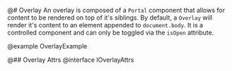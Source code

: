 @# Overlay
An overlay is composed of a `Portal` component that allows for content to be rendered on top of it's siblings. By default, a `Overlay` will render it's content to an element appended to `document.body`. It is a controlled component and can only be toggled via the `isOpen` attribute.

@example OverlayExample

@## Overlay Attrs
@interface IOverlayAttrs
